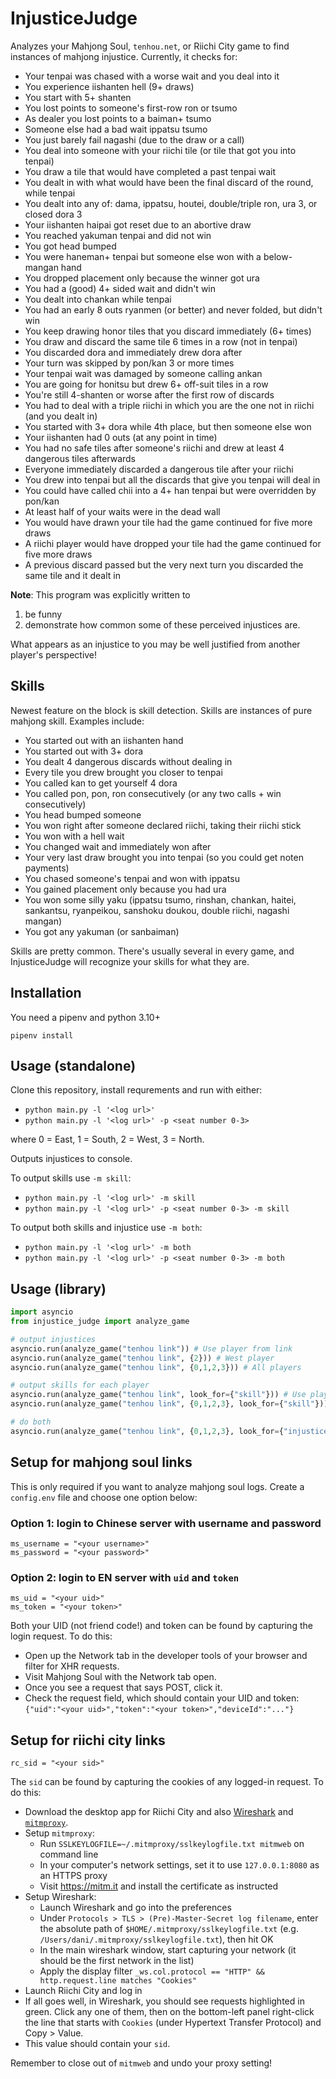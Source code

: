 # InjusticeJudge

Analyzes your Mahjong Soul, `tenhou.net`, or Riichi City game to find instances of mahjong injustice. Currently, it checks for:

- Your tenpai was chased with a worse wait and you deal into it
- You experience iishanten hell (9+ draws)
- You start with 5+ shanten
- You lost points to someone's first-row ron or tsumo
- As dealer you lost points to a baiman+ tsumo
- Someone else had a bad wait ippatsu tsumo
- You just barely fail nagashi (due to the draw or a call)
- You deal into someone with your riichi tile (or tile that got you into tenpai)
- You draw a tile that would have completed a past tenpai wait
- You dealt in with what would have been the final discard of the round, while tenpai
- You dealt into any of: dama, ippatsu, houtei, double/triple ron, ura 3, or closed dora 3
- Your iishanten haipai got reset due to an abortive draw
- You reached yakuman tenpai and did not win
- You got head bumped
- You were haneman+ tenpai but someone else won with a below-mangan hand
- You dropped placement only because the winner got ura
- You had a (good) 4+ sided wait and didn't win
- You dealt into chankan while tenpai
- You had an early 8 outs ryanmen (or better) and never folded, but didn't win
- You keep drawing honor tiles that you discard immediately (6+ times)
- You draw and discard the same tile 6 times in a row (not in tenpai)
- You discarded dora and immediately drew dora after
- Your turn was skipped by pon/kan 3 or more times
- Your tenpai wait was damaged by someone calling ankan
- You are going for honitsu but drew 6+ off-suit tiles in a row
- You're still 4-shanten or worse after the first row of discards
- You had to deal with a triple riichi in which you are the one not in riichi (and you dealt in)
- You started with 3+ dora while 4th place, but then someone else won
- Your iishanten had 0 outs (at any point in time)
- You had no safe tiles after someone's riichi and drew at least 4 dangerous tiles afterwards
- Everyone immediately discarded a dangerous tile after your riichi
- You drew into tenpai but all the discards that give you tenpai will deal in
- You could have called chii into a 4+ han tenpai but were overridden by pon/kan
- At least half of your waits were in the dead wall
- You would have drawn your tile had the game continued for five more draws
- A riichi player would have dropped your tile had the game continued for five more draws
- A previous discard passed but the very next turn you discarded the same tile and it dealt in

__Note__: This program was explicitly written to

1) be funny
2) demonstrate how common some of these perceived injustices are.

What appears as an injustice to you may be well justified from another player's perspective!

## Skills

Newest feature on the block is skill detection. Skills are instances of pure mahjong skill. Examples include:

- You started out with an iishanten hand
- You started out with 3+ dora
- You dealt 4 dangerous discards without dealing in
- Every tile you drew brought you closer to tenpai
- You called kan to get yourself 4 dora
- You called pon, pon, ron consecutively (or any two calls + win consecutively)
- You head bumped someone
- You won right after someone declared riichi, taking their riichi stick
- You won with a hell wait
- You changed wait and immediately won after
- Your very last draw brought you into tenpai (so you could get noten payments)
- You chased someone's tenpai and won with ippatsu
- You gained placement only because you had ura
- You won some silly yaku (ippatsu tsumo, rinshan, chankan, haitei, sankantsu, ryanpeikou, sanshoku doukou, double riichi, nagashi mangan)
- You got any yakuman (or sanbaiman)

Skills are pretty common. There's usually several in every game, and InjusticeJudge will recognize your skills for what they are.


## Installation

You need a pipenv and python 3.10+

`pipenv install`

## Usage (standalone)

Clone this repository, install requrements and run with either:

- `python main.py -l '<log url>'`
- `python main.py -l '<log url>' -p <seat number 0-3>`

where 0 = East, 1 = South, 2 = West, 3 = North.

Outputs injustices to console.

To output skills use `-m skill`:
- `python main.py -l '<log url>' -m skill`
- `python main.py -l '<log url>' -p <seat number 0-3> -m skill`

To output both skills and injustice use `-m both`:
- `python main.py -l '<log url>' -m both`
- `python main.py -l '<log url>' -p <seat number 0-3> -m both`

## Usage (library)

```python
import asyncio
from injustice_judge import analyze_game

# output injustices
asyncio.run(analyze_game("tenhou link")) # Use player from link
asyncio.run(analyze_game("tenhou link", {2})) # West player
asyncio.run(analyze_game("tenhou link", {0,1,2,3})) # All players

# output skills for each player
asyncio.run(analyze_game("tenhou link", look_for={"skill"})) # Use player from link
asyncio.run(analyze_game("tenhou link", {0,1,2,3}, look_for={"skill"})) # All players

# do both
asyncio.run(analyze_game("tenhou link", {0,1,2,3}, look_for={"injustice", "skill"}))
```

## Setup for mahjong soul links

This is only required if you want to analyze mahjong soul logs. Create a `config.env` file and choose one option below:

### Option 1: login to Chinese server with username and password

    ms_username = "<your username>"
    ms_password = "<your password>"

### Option 2: login to EN server with `uid` and `token`

    ms_uid = "<your uid>"
    ms_token = "<your token>"

Both your UID (not friend code!) and token can be found by capturing the login request.
To do this:

- Open up the Network tab in the developer tools of your browser and filter for XHR requests.
- Visit Mahjong Soul with the Network tab open.
- Once you see a request that says POST, click it.
- Check the request field, which should contain your UID and token: `{"uid":"<your uid>","token":"<your token>","deviceId":"..."}`

## Setup for riichi city links

    rc_sid = "<your sid>"

The `sid` can be found by capturing the cookies of any logged-in request.
To do this:

- Download the desktop app for Riichi City and also [Wireshark](https://www.wireshark.org/) and [`mitmproxy`](https://mitmproxy.org/).
- Setup `mitmproxy`:
  + Run `SSLKEYLOGFILE=~/.mitmproxy/sslkeylogfile.txt mitmweb` on command line
  + In your computer's network settings, set it to use `127.0.0.1:8080` as an HTTPS proxy
  + Visit <https://mitm.it> and install the certificate as instructed
- Setup Wireshark:
  + Launch Wireshark and go into the preferences
  + Under `Protocols > TLS > (Pre)-Master-Secret log filename`, enter the absolute path of `$HOME/.mitmproxy/sslkeylogfile.txt` (e.g. `/Users/dani/.mitmproxy/sslkeylogfile.txt`), then hit OK
  + In the main wireshark window, start capturing your network (it should be the first network in the list)
  + Apply the display filter `_ws.col.protocol == "HTTP" && http.request.line matches "Cookies"`
- Launch Riichi City and log in
- If all goes well, in Wireshark, you should see requests highlighted in green. Click any one of them, then on the bottom-left panel right-click the line that starts with `Cookies` (under Hypertext Transfer Protocol) and Copy > Value.
- This value should contain your `sid`.

Remember to close out of `mitmweb` and undo your proxy setting!
